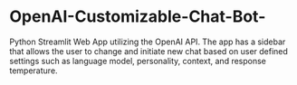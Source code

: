 # OpenAI-Customizable-Chat-Bot-
Python Streamlit Web App utilizing the OpenAI API. The app has a sidebar that allows the user to change and initiate new chat based on user defined settings such as language model, personality, context, and response temperature.
